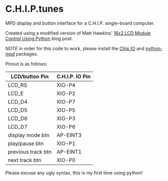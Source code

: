 # C.H.I.P.tunes

MPD display and button interface for a C.H.I.P. single-board computer.

Created using a modified version of Matt Hawkins' [16x2 LCD Module Control Using Python](http://www.raspberrypi-spy.co.uk/2012/07/16x2-lcd-module-control-using-python/) blog post.

*NOTE* in order for this code to work, please install the [Chip IO](https://github.com/xtacocorex/CHIP_IO) and [python-mpd](https://pythonhosted.org/python-mpd2/index.html) packages.

Pinout is as follows:

| LCD/button Pin | C.H.I.P. IO Pin |
| ------------- | ------------- |
| LCD_RS  | XIO-P4 |
| LCD_E  | XIO-P2  |
| LCD_D4 | XIO-P7 |
| LCD_D5 | XIO-P5 |
| LCD_D6 | XIO-P3 |
| LCD_D7 | XIO-P6 |
| display mode btn | AP-EINT3 |
| play/pause btn | XIO-P1 |
| previous track btn | AP-EINT1 |
| next track btn | XIO-P0 |

Please excuse any ugly syntax, this is my first time using python!